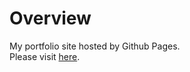 # Overview

My portfolio site hosted by Github Pages.\
Please visit [here](https://naruwo-github/naruwo.github.io).

